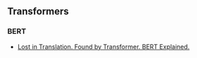 ## Transformers

### BERT
- [Lost in Translation. Found by Transformer. BERT Explained.](https://towardsdatascience.com/lost-in-translation-found-by-transformer-46a16bf6418f)